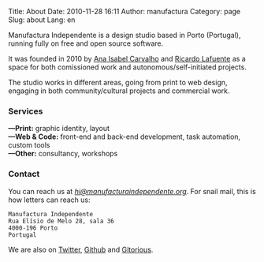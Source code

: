 Title: About
Date: 2010-11-28 16:11
Author: manufactura
Category: page
Slug: about
Lang: en

Manufactura Independente is a design studio based in Porto (Portugal), running fully on free and open source software.

It was founded in 2010 by [Ana Isabel Carvalho](https://twiiter.com/aiscarvalho) and [Ricardo Lafuente](https://twitter.com/rlaf) as a space for both comissioned work and autonomous/self-initiated projects.

The studio works in different areas, going from print to web design, engaging in both community/cultural projects and commercial work.

### Services

**—Print:** graphic identity, layout  
**—Web & Code:** front-end and back-end development, task automation, custom tools  
**—Other:** consultancy, workshops

### Contact

You can reach us at *hi@manufacturaindependente.org*. For snail mail, this is
how letters can reach us:

    Manufactura Independente  
    Rua Elísio de Melo 28, sala 36  
    4000-196 Porto  
    Portugal

We are also on [Twitter](http://twitter.com/manufacturaind),
[Github](http://github.com/manufacturaind) and
[Gitorious](http://gitorious.org/manufacturaind).

